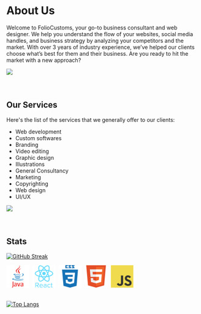 # About Us

Welcome to FolioCustoms, your go-to business consultant and web designer. We help you understand the flow of your websites, social media handles, and business strategy by analyzing your competitors and the market. With over 3 years of industry experience, we’ve helped our clients choose what’s best for them and their business. Are you ready to hit the market with a new approach?

<!---
FolioCustoms/FolioCustoms is a ✨ special ✨ repository because its `README.md` (this file) appears on your GitHub profile.
--->

<div id="header">
  <img src="https://media.giphy.com/media/M9gbBd9nbDrOTu1Mqx/giphy.gif" width="100"/>
</div>

<br>
<br>

## Our Services

Here's the list of the services that we generally offer to our clients:

- Web development
- Custom softwares
- Branding
- Video editing
- Graphic design
- Illustrations
- General Consultancy
- Marketing
- Copyrighting
- Web design
- UI/UX


<div id="header">
  <img src="https://media.giphy.com/media/7Z49eulwv4aGY35RaD/giphy.gif" width="100"/>
</div>

<br>
<br>

## Stats

[![GitHub Streak](http://github-readme-streak-stats.herokuapp.com?user=Kiztbz&theme=dark&background=000000)](https://git.io/streak-stats)

<div>
  <img src="https://github.com/devicons/devicon/blob/master/icons/java/java-original-wordmark.svg" title="Java" alt="Java" width="60" height="60"/>&nbsp;
  <img src="https://github.com/devicons/devicon/blob/master/icons/react/react-original-wordmark.svg" title="React" alt="React" width="60" height="60"/>&nbsp;
  <img src="https://github.com/devicons/devicon/blob/master/icons/css3/css3-plain-wordmark.svg"  title="CSS3" alt="CSS" width="60" height="60"/>&nbsp;
  <img src="https://github.com/devicons/devicon/blob/master/icons/html5/html5-original.svg" title="HTML5" alt="HTML" width="60" height="60"/>&nbsp;
  <img src="https://github.com/devicons/devicon/blob/master/icons/javascript/javascript-original.svg" title="JavaScript" alt="JavaScript" width="60" height="60"/>&nbsp;

<br>
<br>

[![Top Langs](https://github-readme-stats.vercel.app/api/top-langs/?username=Kiztbz&layout=compact&theme=vision-friendly-dark)](https://github.com/anuraghazra/github-readme-stats)

